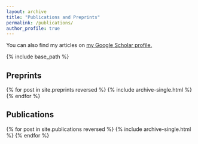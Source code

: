```yaml
---
layout: archive
title: "Publications and Preprints"
permalink: /publications/
author_profile: true
---
```


You can also find my articles on <u><a href="{{author.googlescholar}}">my Google Scholar profile</a>.</u>


{% include base_path %}

## Preprints

{% for post in site.preprints reversed %}
  {% include archive-single.html %}
{% endfor %}

## Publications

{% for post in site.publications reversed %}
  {% include archive-single.html %}
{% endfor %}
